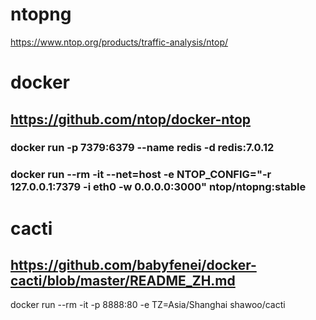 # ntopng
https://www.ntop.org/products/traffic-analysis/ntop/

# docker
## https://github.com/ntop/docker-ntop
### docker run -p 7379:6379 --name redis -d redis:7.0.12
### docker run --rm -it --net=host -e NTOP_CONFIG="-r 127.0.0.1:7379 -i eth0 -w 0.0.0.0:3000"  ntop/ntopng:stable

# cacti
## https://github.com/babyfenei/docker-cacti/blob/master/README_ZH.md
docker run --rm -it -p 8888:80 -e TZ=Asia/Shanghai shawoo/cacti
